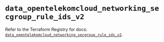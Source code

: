 # `data_opentelekomcloud_networking_secgroup_rule_ids_v2`

Refer to the Terraform Registry for docs: [`data_opentelekomcloud_networking_secgroup_rule_ids_v2`](https://registry.terraform.io/providers/opentelekomcloud/opentelekomcloud/1.36.25/docs/data-sources/networking_secgroup_rule_ids_v2).
